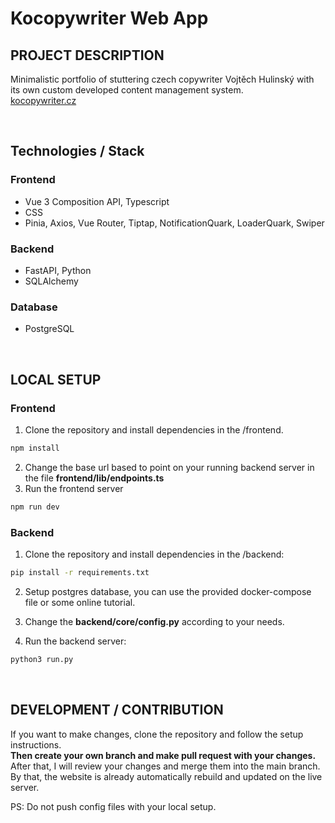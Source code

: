 # Kocopywriter Web App 

## PROJECT DESCRIPTION

Minimalistic portfolio of stuttering czech copywriter Vojtěch Hulinský with its own custom developed content management system.<br/>
<a href="kocopywriter.cz">kocopywriter.cz</a>

<br/>

## Technologies / Stack
### Frontend
- Vue 3 Composition API, Typescript
- CSS
- Pinia, Axios, Vue Router, Tiptap, NotificationQuark, LoaderQuark, Swiper

### Backend
- FastAPI, Python
- SQLAlchemy

### Database
- PostgreSQL

<br/>


## LOCAL SETUP
### Frontend
1. Clone the repository and install dependencies in the /frontend.
```sh
npm install
```
2. Change the base url based to point on your running backend server in the file <b>frontend/lib/endpoints.ts</b>
3. Run the frontend server
```sh
npm run dev
```


### Backend
1. Clone the repository and install dependencies in the /backend:
```sh
pip install -r requirements.txt
```
2. Setup postgres database, you can use the provided docker-compose file or some online tutorial.

3. Change the <b>backend/core/config.py</b> according to your needs.

4. Run the backend server:
```sh
python3 run.py
```

<br/>


## DEVELOPMENT / CONTRIBUTION

If you want to make changes, clone the repository and follow the setup instructions. <br/>
**Then create your own branch and make pull request with your changes.**  <br/>
After that, I will review your changes and merge them into the main branch. <br/>
By that, the website is already automatically rebuild and updated on the live server. 


PS: Do not push config files with your local setup.
